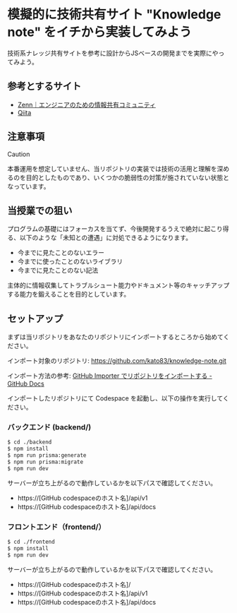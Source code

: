 # 模擬的に技術共有サイト "Knowledge note" をイチから実装してみよう

技術系ナレッジ共有サイトを参考に設計からJSベースの開発までを実際にやってみよう。

## 参考とするサイト

- [Zenn｜エンジニアのための情報共有コミュニティ](https://zenn.dev/)
- [Qiita](https://qiita.com/)

## 注意事項

> [!CAUTION]
> 本番運用を想定していません、当リポジトリの実装では技術の活用と理解を深めるのを目的としたものであり、いくつかの脆弱性の対策が施されていない状態となっています。

## 当授業での狙い

プログラムの基礎にはフォーカスを当てず、今後開発するうえで絶対に起こり得る、以下のような「未知との遭遇」に対処できるようになります。

- 今までに見たことのないエラー
- 今までに使ったことのないライブラリ
- 今までに見たことのない記法

主体的に情報収集してトラブルシュート能力やドキュメント等のキャッチアップする能力を鍛えることを目的としています。

## セットアップ

まずは当リポジトリをあなたのリポジトリにインポートするところから始めてください。

インポート対象のリポジトリ: https://github.com/kato83/knowledge-note.git

インポート方法の参考: [GitHub Importer でリポジトリをインポートする - GitHub Docs](https://docs.github.com/ja/migrations/importing-source-code/using-github-importer/importing-a-repository-with-github-importer)

インポートしたリポジトリにて Codespace を起動し、以下の操作を実行してください。

### バックエンド (backend/)

```sh
$ cd ./backend
$ npm install
$ npm run prisma:generate
$ npm run prisma:migrate
$ npm run dev
```

サーバーが立ち上がるので動作しているかを以下パスで確認してください。

- https://[GitHub codespaceのホスト名]/api/v1
- https://[GitHub codespaceのホスト名]/api/docs

### フロントエンド（frontend/）

```sh
$ cd ./frontend
$ npm install
$ npm run dev
```

サーバーが立ち上がるので動作しているかを以下パスで確認してください。

- https://[GitHub codespaceのホスト名]/
- https://[GitHub codespaceのホスト名]/api/v1
- https://[GitHub codespaceのホスト名]/api/docs
